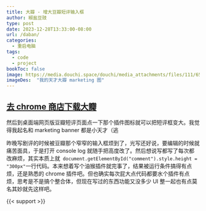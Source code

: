 ```yaml
---
title: 大瓣 - 增大豆瓣短评输入框
author: 椒盐豆豉
type: post
date: 2023-12-28T13:33:00-08:00
url: /daban/
categories:
  - 重启电脑
tags:
  - code
  - project
bookToc: false
image: https://media.douchi.space/douchi/media_attachments/files/111/659/317/497/235/308/original/cbce4a3b9d2677ae.jpg
imageDes:  "我的天才大瓣 marketing 图"
---
```


## [去 chrome 商店下载大瓣](https://chrome.google.com/webstore/detail/%E5%A4%A7%E7%93%A3/mmnbgabhkhglibggedoaebkhmpbodnkk)
然后到桌面端网页版豆瓣短评页面点一下那个插件图标就可以把短评框变大。我觉得我起名和 marketing banner 都是小天才（逃

<!--more-->

昨晚写剧评的时候被豆瓣那个窄窄的输入框烦到了，光写还好说，要编辑的时候就痛苦面具，于是打开 console log 就随手把高度改了。然后想说写都写了每次都改麻烦，其实本质上就` document.getElementById("comment").style.height = "300px"`一行代码。本来想着写个油猴插件就完事了，结果被运行条件搞得有点烦，还是熟悉的 chrome 插件吧。但也确实每次屁大点代码都要水个插件有点烦，思考是不是搞个整合体，但现在写过的东西功能又没多少 UI 整一起也有点莫名其妙就先这样吧。



{{< support >}}